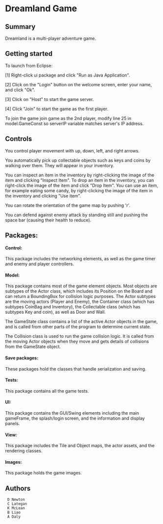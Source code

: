 # Dreamland Game #

## Summary ##

Dreamland is a multi-player adventure game.

## Getting started ##

To launch from Eclipse:

[1] Right-click ui package and click "Run as Java Application".

[2] Click on the "Login" button on the welcome screen, enter your name, and click "Ok".

[3] Click on "Host" to start the game server.

[4] Click "Join" to start the game as the first player.

To join the game join game as the 2nd player, modify line 25 in model.GameConst so serverIP variable
matches server's IP address.

## Controls   ##

You control player movement with up, down, left, and right arrows.

You automatically pick up collectable objects such as keys and coins by walking over them. They will appear in your inventory.

You can inspect an item in the inventory by right-clicking the image of the item and clicking "Inspect Item". To drop an item in the inventory, you can right-click the image of the item and click "Drop Item". You can use an item, for example eating some candy, by right-clicking the image of the item in the inventory and clicking "Use item".

You can rotate the orientation of the game map by pushing 'r'.

You can defend against enemy attack by standing still and pushing the space bar (causing their health to reduce).

## Packages: ##

#### Control: ####

This package includes the networking elements, as well as the game timer and enemy and player controllers.

#### Model: ####

This package contains most of the game element objects. Most objects are subtypes of the Actor class, which includes its Position on the Board and can return a BoundingBox for collision logic purposes. The Actor subtypes are the moving actors (Player and Enemy), the Container class (which has subtypes CoinBag and Inventory), the Collectable class (which has subtypes Key and coin), as well as Door and Wall.

The GameState class contains a list of the active Actor objects in the game, and is called from other parts of the program to determine current state.

The Collision class is used to run the game collision logic. It is called from the moving Actor objects when they move and gets details of collisions from the GameState object.

#### Save packages: ####

These packages hold the classes that handle serialization and saving.

#### Tests: ####

This package contains all the game tests.

#### UI: ####

This package contains the GUI/Swing elements including the main gameFrame, the splash/login screen, and the information and display panels.

#### View: ####

This package includes the Tile and Object maps, the actor assets, and the rendering classes.

#### Images: ####

This package holds the game images.

## Authors ##
     D Newton
     C Lategan
     K McLean
     B Liao
     A Daly

##